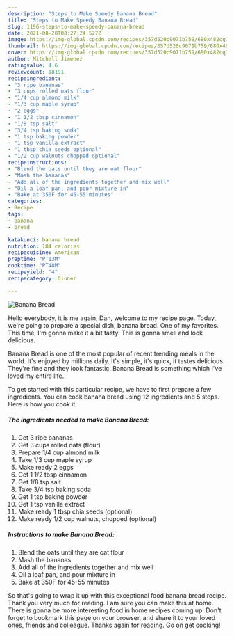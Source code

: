 ```yaml
---
description: "Steps to Make Speedy Banana Bread"
title: "Steps to Make Speedy Banana Bread"
slug: 1196-steps-to-make-speedy-banana-bread
date: 2021-08-28T08:27:24.527Z
image: https://img-global.cpcdn.com/recipes/357d520c9071b759/680x482cq70/banana-bread-recipe-main-photo.jpg
thumbnail: https://img-global.cpcdn.com/recipes/357d520c9071b759/680x482cq70/banana-bread-recipe-main-photo.jpg
cover: https://img-global.cpcdn.com/recipes/357d520c9071b759/680x482cq70/banana-bread-recipe-main-photo.jpg
author: Mitchell Jimenez
ratingvalue: 4.6
reviewcount: 18191
recipeingredient:
- "3 ripe bananas"
- "3 cups rolled oats flour"
- "1/4 cup almond milk"
- "1/3 cup maple syrup"
- "2 eggs"
- "1 1/2 tbsp cinnamon"
- "1/8 tsp salt"
- "3/4 tsp baking soda"
- "1 tsp baking powder"
- "1 tsp vanilla extract"
- "1 tbsp chia seeds optional"
- "1/2 cup walnuts chopped optional"
recipeinstructions:
- "Blend the oats until they are oat flour"
- "Mash the bananas"
- "Add all of the ingredients together and mix well"
- "Oil a loaf pan, and pour mixture in"
- "Bake at 350F for 45-55 minutes"
categories:
- Recipe
tags:
- banana
- bread

katakunci: banana bread 
nutrition: 184 calories
recipecuisine: American
preptime: "PT13M"
cooktime: "PT48M"
recipeyield: "4"
recipecategory: Dinner

---
```



![Banana Bread](https://img-global.cpcdn.com/recipes/357d520c9071b759/680x482cq70/banana-bread-recipe-main-photo.jpg)

Hello everybody, it is me again, Dan, welcome to my recipe page. Today, we're going to prepare a special dish, banana bread. One of my favorites. This time, I'm gonna make it a bit tasty. This is gonna smell and look delicious.

Banana Bread is one of the most popular of recent trending meals in the world. It's enjoyed by millions daily. It's simple, it's quick, it tastes delicious. They're fine and they look fantastic. Banana Bread is something which I've loved my entire life.




To get started with this particular recipe, we have to first prepare a few ingredients. You can cook banana bread using 12 ingredients and 5 steps. Here is how you cook it.

<!--inarticleads1-->

##### The ingredients needed to make Banana Bread:

1. Get 3 ripe bananas
1. Get 3 cups rolled oats (flour)
1. Prepare 1/4 cup almond milk
1. Take 1/3 cup maple syrup
1. Make ready 2 eggs
1. Get 1 1/2 tbsp cinnamon
1. Get 1/8 tsp salt
1. Take 3/4 tsp baking soda
1. Get 1 tsp baking powder
1. Get 1 tsp vanilla extract
1. Make ready 1 tbsp chia seeds (optional)
1. Make ready 1/2 cup walnuts, chopped (optional)




<!--inarticleads2-->

##### Instructions to make Banana Bread:

1. Blend the oats until they are oat flour
1. Mash the bananas
1. Add all of the ingredients together and mix well
1. Oil a loaf pan, and pour mixture in
1. Bake at 350F for 45-55 minutes




So that's going to wrap it up with this exceptional food banana bread recipe. Thank you very much for reading. I am sure you can make this at home. There is gonna be more interesting food in home recipes coming up. Don't forget to bookmark this page on your browser, and share it to your loved ones, friends and colleague. Thanks again for reading. Go on get cooking!
